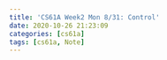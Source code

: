 ```yaml
---
title: 'CS61A Week2 Mon 8/31: Control'
date: 2020-10-26 21:23:09
categories: [cs61a]
tags: [cs61a, Note]
---
```


